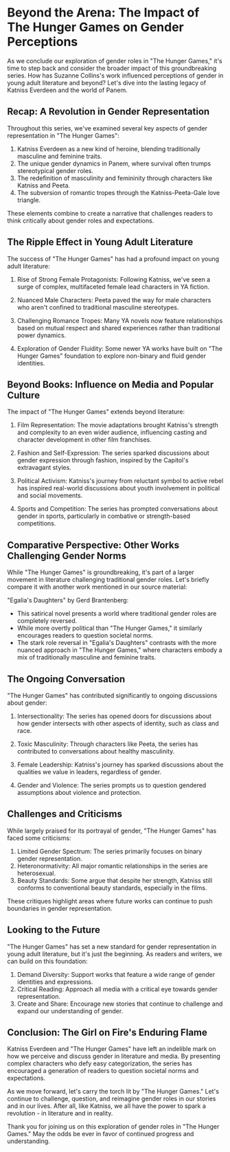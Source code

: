 # Beyond the Arena: The Impact of The Hunger Games on Gender Perceptions

As we conclude our exploration of gender roles in "The Hunger Games," it's time to step back and consider the broader impact of this groundbreaking series. How has Suzanne Collins's work influenced perceptions of gender in young adult literature and beyond? Let's dive into the lasting legacy of Katniss Everdeen and the world of Panem.

## Recap: A Revolution in Gender Representation

Throughout this series, we've examined several key aspects of gender representation in "The Hunger Games":

1. Katniss Everdeen as a new kind of heroine, blending traditionally masculine and feminine traits.
2. The unique gender dynamics in Panem, where survival often trumps stereotypical gender roles.
3. The redefinition of masculinity and femininity through characters like Katniss and Peeta.
4. The subversion of romantic tropes through the Katniss-Peeta-Gale love triangle.

These elements combine to create a narrative that challenges readers to think critically about gender roles and expectations.

## The Ripple Effect in Young Adult Literature

The success of "The Hunger Games" has had a profound impact on young adult literature:

1. Rise of Strong Female Protagonists: Following Katniss, we've seen a surge of complex, multifaceted female lead characters in YA fiction.

2. Nuanced Male Characters: Peeta paved the way for male characters who aren't confined to traditional masculine stereotypes.

3. Challenging Romance Tropes: Many YA novels now feature relationships based on mutual respect and shared experiences rather than traditional power dynamics.

4. Exploration of Gender Fluidity: Some newer YA works have built on "The Hunger Games" foundation to explore non-binary and fluid gender identities.

## Beyond Books: Influence on Media and Popular Culture

The impact of "The Hunger Games" extends beyond literature:

1. Film Representation: The movie adaptations brought Katniss's strength and complexity to an even wider audience, influencing casting and character development in other film franchises.

2. Fashion and Self-Expression: The series sparked discussions about gender expression through fashion, inspired by the Capitol's extravagant styles.

3. Political Activism: Katniss's journey from reluctant symbol to active rebel has inspired real-world discussions about youth involvement in political and social movements.

4. Sports and Competition: The series has prompted conversations about gender in sports, particularly in combative or strength-based competitions.

## Comparative Perspective: Other Works Challenging Gender Norms

While "The Hunger Games" is groundbreaking, it's part of a larger movement in literature challenging traditional gender roles. Let's briefly compare it with another work mentioned in our source material:

"Egalia's Daughters" by Gerd Brantenberg:
- This satirical novel presents a world where traditional gender roles are completely reversed.
- While more overtly political than "The Hunger Games," it similarly encourages readers to question societal norms.
- The stark role reversal in "Egalia's Daughters" contrasts with the more nuanced approach in "The Hunger Games," where characters embody a mix of traditionally masculine and feminine traits.

## The Ongoing Conversation

"The Hunger Games" has contributed significantly to ongoing discussions about gender:

1. Intersectionality: The series has opened doors for discussions about how gender intersects with other aspects of identity, such as class and race.

2. Toxic Masculinity: Through characters like Peeta, the series has contributed to conversations about healthy masculinity.

3. Female Leadership: Katniss's journey has sparked discussions about the qualities we value in leaders, regardless of gender.

4. Gender and Violence: The series prompts us to question gendered assumptions about violence and protection.

## Challenges and Criticisms

While largely praised for its portrayal of gender, "The Hunger Games" has faced some criticisms:

1. Limited Gender Spectrum: The series primarily focuses on binary gender representation.
2. Heteronormativity: All major romantic relationships in the series are heterosexual.
3. Beauty Standards: Some argue that despite her strength, Katniss still conforms to conventional beauty standards, especially in the films.

These critiques highlight areas where future works can continue to push boundaries in gender representation.

## Looking to the Future

"The Hunger Games" has set a new standard for gender representation in young adult literature, but it's just the beginning. As readers and writers, we can build on this foundation:

1. Demand Diversity: Support works that feature a wide range of gender identities and expressions.
2. Critical Reading: Approach all media with a critical eye towards gender representation.
3. Create and Share: Encourage new stories that continue to challenge and expand our understanding of gender.

## Conclusion: The Girl on Fire's Enduring Flame

Katniss Everdeen and "The Hunger Games" have left an indelible mark on how we perceive and discuss gender in literature and media. By presenting complex characters who defy easy categorization, the series has encouraged a generation of readers to question societal norms and expectations.

As we move forward, let's carry the torch lit by "The Hunger Games." Let's continue to challenge, question, and reimagine gender roles in our stories and in our lives. After all, like Katniss, we all have the power to spark a revolution - in literature and in reality.

Thank you for joining us on this exploration of gender roles in "The Hunger Games." May the odds be ever in favor of continued progress and understanding.
